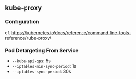 ## kube-proxy

### Configuration
cf. https://kubernetes.io/docs/reference/command-line-tools-reference/kube-proxy/

### Pod Detargeting From Service
* `--kube-api-qps`: 5s
* `--iptables-min-sync-period`: 1s
* `--iptables-sync-period`: 30s
